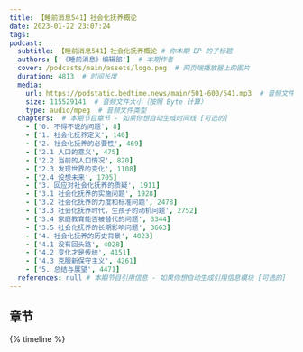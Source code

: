 ```yaml
---
title: 【睡前消息541】社会化抚养概论
date: 2023-01-22 23:07:24
tags:
podcast:
  subtitle: 【睡前消息541】社会化抚养概论 # 你本期 EP 的子标题
  authors: ['《睡前消息》编辑部']  # 本期作者
  cover: /podcasts/main/assets/logo.png  # 网页端播放器上的图片
  duration: 4813  # 时间长度
  media:
    url: https://podstatic.bedtime.news/main/501-600/541.mp3  # 音频文件
    size: 115529141  # 音频文件大小（按照 Byte 计算）
    type: audio/mpeg  # 音频文件类型
  chapters:  # 本期节目章节 - 如果你想自动生成时间线 [可选的]
    - ['0. 不得不说的问题', 8]  
    - ['1. 社会化抚养定义', 140]
    - ['2. 社会化抚养的必要性', 469]
    - ['2.1 人口的意义', 475]
    - ['2.2 当前的人口情况', 820]
    - ['2.3 发现世界的变化', 1108]
    - ['2.4 设想未来', 1705]
    - ['3. 回应对社会化抚养的质疑', 1911]
    - ['3.1 社会化抚养的实施问题', 1928]
    - ['3.2 社会化抚养的力度和标准问题', 2478]
    - ['3.3 社会化抚养时代，生孩子的动机问题', 2752]
    - ['3.4 家庭教育能否被替代的问题', 3344]
    - ['3.5 社会化抚养的长期影响问题', 3663]
    - ['4. 社会化抚养的历史背景', 4023]
    - ['4.1 没有回头路', 4028]
    - ['4.2 变化才是传统', 4151]
    - ['4.3 克服新保守主义', 4261]
    - ['5. 总结与展望', 4471]
  references: null # 本期节目引用信息 - 如果你想自动生成引用信息模块 [可选的]
---
```


## 章节

{% timeline %}

